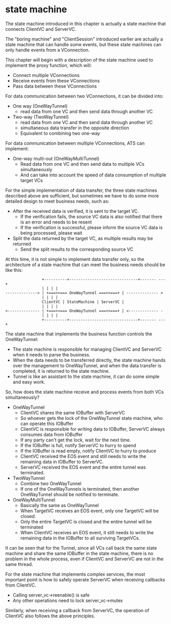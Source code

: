 # state machine

The state machine introduced in this chapter is actually a state machine that connects ClientVC and ServerVC.

The "boring machine" and "ClientSession" introduced earlier are actually a state machine that can handle some events, but these state machines can only handle events from a VConnection.

This chapter will begin with a description of the state machine used to implement the proxy function, which will:

  - Connect multiple VConnections
  - Receive events from these VConnections
  - Pass data between these VConnections

For data communication between two VConnections, it can be divided into:

  - One way (OneWayTunnel)
    - read data from one VC and then send data through another VC
  - Two-way (TwoWayTunnel)
    - read data from one VC and then send data through another VC
    - simultaneous data transfer in the opposite direction
    - Equivalent to combining two one-way

For data communication between multiple VConnections, ATS can implement:

  - One-way multi-out (OneWayMultiTunnel)
    - Read data from one VC and then send data to multiple VCs simultaneously
    - And can take into account the speed of data consumption of multiple target VCs
 
For the simple implementation of data transfer, the three state machines described above are sufficient, but sometimes we have to do some more detailed design to meet business needs, such as:

  - After the received data is verified, it is sent to the target VC.
    - If the verification fails, the source VC data is also notified that there is an error and needs to be resent
    - If the verification is successful, please inform the source VC data is being processed, please wait
  - Split the data returned by the target VC, as multiple results may be returned
    - Send the split results to the corresponding source VC

At this time, it is not simple to implement data transfer only, so the architecture of a state machine that can meet the business needs should be like this:

```
                +----------+------------------------------+------- ---+
                | | | |
--------------> | +===>>=== OneWayTunnel ===>>===+ | -------------- >
                | | | |
                ClientVC | StateMachine | ServerVC |
                | | | |
<-------------- | +===<<=== OneWayTunnel ===<<===+ | <------------- -
                | | | |
                +----------+------------------------------+------- ---+
```

The state machine that implements the business function controls the OneWayTunnel:

  - The state machine is responsible for managing ClientVC and ServerVC when it needs to parse the business.
  - When the data needs to be transferred directly, the state machine hands over the management to OneWayTunnel, and when the data transfer is completed, it is returned to the state machine.
  - Tunnel is like an assistant to the state machine, it can do some simple and easy work.

So, how does the state machine receive and process events from both VCs simultaneously?

  - OneWayTunnel
    - ClientVC shares the same IOBuffer with ServerVC
    - So whoever gets the lock of the OneWayTunnel state machine, who can operate this IOBuffer
    - ClientVC is responsible for writing data to IOBuffer, ServerVC always consumes data from IOBuffer
    - If any party can't get the lock, wait for the next time.
    - If the IOBuffer is full, notify ServerVC to hurry to spend
    - If the IOBuffer is read empty, notify ClientVC to hurry to produce
    - ClientVC received the EOS event and still needs to write the remaining data in IOBuffer to ServerVC.
    - ServerVC received the EOS event and the entire tunnel was terminated.
  - TwoWayTunnel
    - Combine two OneWayTunnel
    - If one of the OneWayTunnels is terminated, then another OneWayTunnel should be notified to terminate.
  - OneWayMultiTunnel
    - Basically the same as OneWayTunnel
    - When TargetVC receives an EOS event, only one TargetVC will be closed.
    - Only the entire TargetVC is closed and the entire tunnel will be terminated
    - When ClientVC receives an EOS event, it still needs to write the remaining data in the IOBuffer to all surviving TargetVCs.

It can be seen that for the Tunnel, since all VCs call back the same state machine and share the same IOBuffer in the state machine, there is no problem in the whole process, even if ClientVC and ServerVC are not in the same thread.

For the state machine that implements complex services, the most important point is how to safely operate ServerVC when receiving callbacks from ClientVC.

  - Calling server_vc->reenable() is safe
  - Any other operations need to lock server_vc->mutex

Similarly, when receiving a callback from ServerVC, the operation of ClientVC also follows the above principles.
